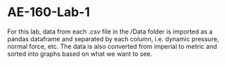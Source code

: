 # AE-160-Lab-1
For this lab, data from each .csv file in the /Data folder is imported as a pandas dataframe and separated by each column, i.e. dynamic pressure, normal force, etc. The data is also converted from imperial to metric and sorted into graphs based on what we want to see.
